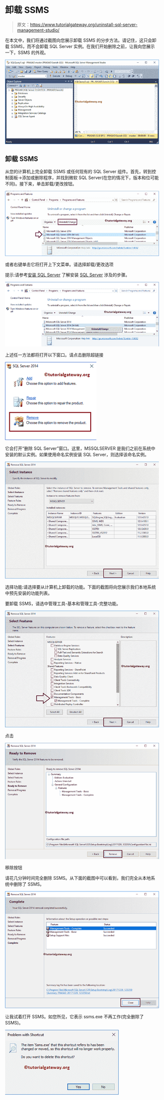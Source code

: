 # 卸载 SSMS

> 原文：<https://www.tutorialgateway.org/uninstall-sql-server-management-studio/>

在本文中，我们将通过截图向您展示卸载 SSMS 的分步方法。请记住，这只会卸载 SSMS，而不会卸载 SQL Server 实例。在我们开始删除之前，让我向您展示一下，SSMS 的外观。

![Uninstall SSMS 1](img/3d0d458f9613f4bfc81d710510422ddc.png)

## 卸载 SSMS

从您的计算机上完全卸载 SSMS 或任何现有的 SQL Server 组件。首先，转到控制面板->添加或删除程序，并找到微软 SQL Server(在您的情况下，版本和位可能不同)。接下来，单击卸载/更改按钮。

![Uninstall SSMS 2](img/f64a33e0b108ed18c2cc550ce8b9538e.png)

或者右键单击它将打开上下文菜单。请选择卸载/更改选项

提示:请参考[安装 SQL Server](https://www.tutorialgateway.org/install-sql-server/) 了解安装 [SQL Server](https://www.tutorialgateway.org/sql/) 涉及的步骤。

![Uninstall SSMS 3](img/647fed02c024239f6d1a1c9758f57875.png)

上述任一方法都将打开以下窗口。请点击删除超链接

![Uninstall SSMS 4](img/f2590a8176171bd5df772ae6c8cdd490.png)

它会打开“删除 SQL Server”窗口。这里，MSSQLSERVER 是我们之前在系统中安装的默认实例。如果使用命名实例安装 SQL Server，则选择该命名实例。

![Uninstall SSMS 6](img/b28af5b1c9bcd0c44b516197bc7d4211.png)

选择功能:请选择要从计算机上卸载的功能。下面的截图将向您展示我们本地系统中预先安装的功能列表。

要卸载 SSMS，请选中管理工具-基本和管理工具-完整功能。

![Uninstall SSMS 8](img/fa46aa3e911251451b00d3bc470f52f8.png)

点击

![Uninstall SSMS 9](img/0d707217fbfadc5c89fa9c81bf22e970.png)

移除按钮

请花几分钟时间完全删除 SSMS。从下面的截图中可以看到，我们完全从本地系统中删除了 SSMS。

![Uninstall SSMS 11](img/5aceb4b2224bb696da8841a17dd9c53c.png)

让我试着打开 SSMS。如您所见，它表示 ssms.exe 不再工作(完全删除了 SSMS)。

![Uninstall SSMS 12](img/3dc91f7f32218b777419dde71a08188d.png)